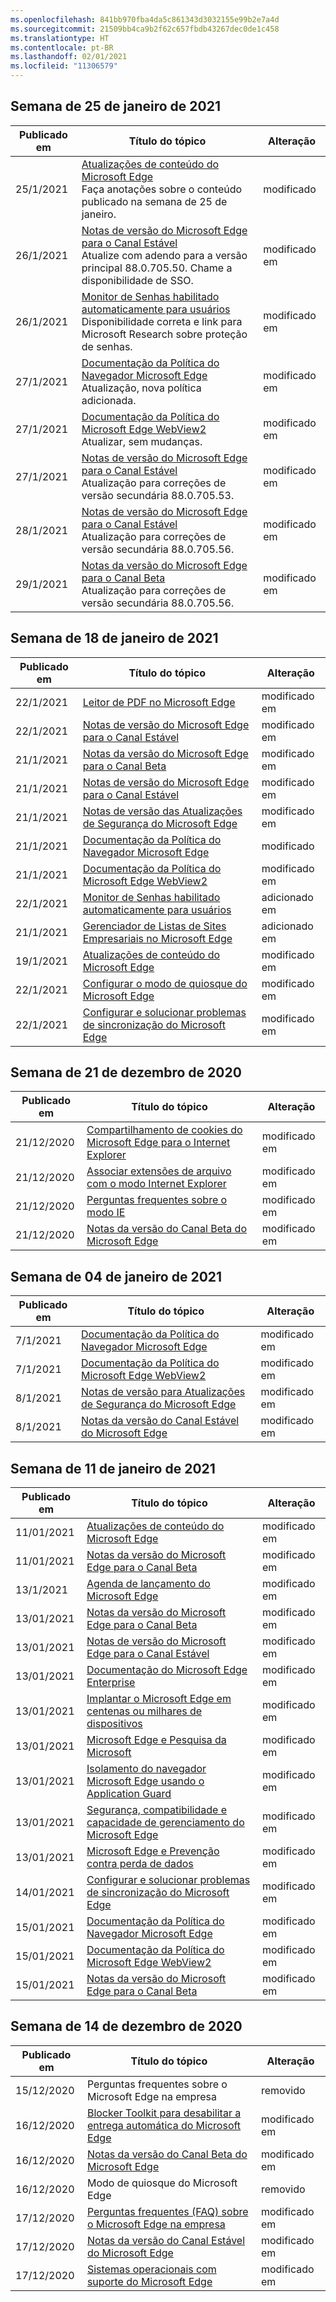 ```yaml
---
ms.openlocfilehash: 841bb970fba4da5c861343d3032155e99b2e7a4d
ms.sourcegitcommit: 21509bb4ca9b2f62c657fbdb43267dec0de1c458
ms.translationtype: HT
ms.contentlocale: pt-BR
ms.lasthandoff: 02/01/2021
ms.locfileid: "11306579"
---
```

<!-- This file is generated automatically each week. Changes made to this file will be overwritten.-->

## Semana de 25 de janeiro de 2021


| Publicado em |Título do tópico | Alteração |
|------|------------|--------|
| 25/1/2021 | [Atualizações de conteúdo do Microsoft Edge](/DeployEdge/microsoft-edge-content-updates)<br>Faça anotações sobre o conteúdo publicado na semana de 25 de janeiro. | modificado |
| 26/1/2021 | [Notas de versão do Microsoft Edge para o Canal Estável](/DeployEdge/microsoft-edge-relnote-stable-channel)<br>Atualize com adendo para a versão principal 88.0.705.50. Chame a disponibilidade de SSO.| modificado em |
| 26/1/2021 | [Monitor de Senhas habilitado automaticamente para usuários](/DeployEdge/microsoft-edge-security-password-monitor)<br>Disponibilidade correta e link para Microsoft Research sobre proteção de senhas. | modificado em |
| 27/1/2021 | [Documentação da Política do Navegador Microsoft Edge](/DeployEdge/microsoft-edge-policies)<br>Atualização, nova política adicionada.| modificado em |
| 27/1/2021 | [Documentação da Política do Microsoft Edge WebView2](/DeployEdge/microsoft-edge-webview-policies)<br>Atualizar, sem mudanças. | modificado em |
| 27/1/2021 | [Notas de versão do Microsoft Edge para o Canal Estável](/DeployEdge/microsoft-edge-relnote-stable-channel)<br>Atualização para correções de versão secundária 88.0.705.53. | modificado em |
| 28/1/2021 | [Notas de versão do Microsoft Edge para o Canal Estável](/DeployEdge/microsoft-edge-relnote-stable-channel)<br>Atualização para correções de versão secundária 88.0.705.56. | modificado em |
| 29/1/2021 | [Notas da versão do Microsoft Edge para o Canal Beta](/DeployEdge/microsoft-edge-relnote-beta-channel)<br>Atualização para correções de versão secundária 88.0.705.56. | modificado em |


## Semana de 18 de janeiro de 2021


| Publicado em |Título do tópico | Alteração |
|------|------------|--------|
| 22/1/2021 | [Leitor de PDF no Microsoft Edge](/DeployEdge/microsoft-edge-pdf) | modificado em |
| 22/1/2021 | [Notas de versão do Microsoft Edge para o Canal Estável](/DeployEdge/microsoft-edge-relnote-stable-channel) | modificado em |
| 21/1/2021 | [Notas da versão do Microsoft Edge para o Canal Beta](/DeployEdge/microsoft-edge-relnote-beta-channel) | modificado em |
| 21/1/2021 | [Notas de versão do Microsoft Edge para o Canal Estável](/DeployEdge/microsoft-edge-relnote-stable-channel) | modificado em |
| 21/1/2021 | [Notas de versão das Atualizações de Segurança do Microsoft Edge](/DeployEdge/microsoft-edge-relnotes-security) | modificado em |
| 21/1/2021 | [Documentação da Política do Navegador Microsoft Edge](/DeployEdge/microsoft-edge-policies) | modificado |
| 21/1/2021 | [Documentação da Política do Microsoft Edge WebView2](/DeployEdge/microsoft-edge-webview-policies) | modificado em |
| 22/1/2021 | [Monitor de Senhas habilitado automaticamente para usuários](/DeployEdge/microsoft-edge-security-password-monitor) | adicionado em |
| 21/1/2021 | [Gerenciador de Listas de Sites Empresariais no Microsoft Edge ](/DeployEdge/edge-ie-mode-site-list-manager) | adicionado em |
| 19/1/2021 | [Atualizações de conteúdo do Microsoft Edge](/DeployEdge/microsoft-edge-content-updates) | modificado em |
| 22/1/2021 | [Configurar o modo de quiosque do Microsoft Edge](/DeployEdge/microsoft-edge-configure-kiosk-mode) | modificado em |
| 22/1/2021 | [Configurar e solucionar problemas de sincronização do Microsoft Edge](/DeployEdge/microsoft-edge-enterprise-sync) | modificado em |


## Semana de 21 de dezembro de 2020


| Publicado em |Título do tópico | Alteração |
|------|------------|--------|
| 21/12/2020 | [Compartilhamento de cookies do Microsoft Edge para o Internet Explorer](/DeployEdge/edge-ie-mode-add-guidance-cookieshare) | modificado em |
| 21/12/2020 | [Associar extensões de arquivo com o modo Internet Explorer](/DeployEdge/edge-ie-mode-add-guidance-filetype-associations) | modificado em |
| 21/12/2020 | [Perguntas frequentes sobre o modo IE](/DeployEdge/edge-ie-mode-faq) | modificado em |
| 21/12/2020 | [Notas da versão do Canal Beta do Microsoft Edge](/DeployEdge/microsoft-edge-relnote-beta-channel) | modificado em |


## Semana de 04 de janeiro de 2021


| Publicado em |Título do tópico | Alteração |
|------|------------|--------|
| 7/1/2021 | [Documentação da Política do Navegador Microsoft Edge](/DeployEdge/microsoft-edge-policies) | modificado em |
| 7/1/2021 | [Documentação da Política do Microsoft Edge WebView2](/DeployEdge/microsoft-edge-webview-policies) | modificado em |
| 8/1/2021 | [Notas de versão para Atualizações de Segurança do Microsoft Edge](/DeployEdge/microsoft-edge-relnotes-security) | modificado em |
| 8/1/2021 | [Notas da versão do Canal Estável do Microsoft Edge](/DeployEdge/microsoft-edge-relnote-stable-channel) | modificado em |


## Semana de 11 de janeiro de 2021


| Publicado em |Título do tópico | Alteração |
|------|------------|--------|
| 11/01/2021 | [Atualizações de conteúdo do Microsoft Edge](/DeployEdge/microsoft-edge-content-updates) | modificado em |
| 11/01/2021 | [Notas da versão do Microsoft Edge para o Canal Beta](/DeployEdge/microsoft-edge-relnote-beta-channel) | modificado em |
| 13/1/2021 | [Agenda de lançamento do Microsoft Edge](/DeployEdge/microsoft-edge-release-schedule) | modificado em |
| 13/01/2021 | [Notas da versão do Microsoft Edge para o Canal Beta](/DeployEdge/microsoft-edge-relnote-beta-channel) | modificado em |
| 13/01/2021 | [Notas de versão do Microsoft Edge para o Canal Estável](/DeployEdge/microsoft-edge-relnote-stable-channel) | modificado em |
| 13/01/2021 | [Documentação do Microsoft Edge Enterprise](/DeployEdge/index) | modificado em |
| 13/01/2021 | [Implantar o Microsoft Edge em centenas ou milhares de dispositivos](/DeployEdge/microsoft-edge-video-deploy) | modificado em |
| 13/01/2021 | [Microsoft Edge e Pesquisa da Microsoft](/DeployEdge/microsoft-edge-video-search) | modificado em |
| 13/01/2021 | [Isolamento do navegador Microsoft Edge usando o Application Guard](/DeployEdge/microsoft-edge-video-security-application-guard) | modificado em |
| 13/01/2021 | [Segurança, compatibilidade e capacidade de gerenciamento do Microsoft Edge](/DeployEdge/microsoft-edge-video-security-compatibility-manageability) | modificado em |
| 13/01/2021 | [Microsoft Edge e Prevenção contra perda de dados](/DeployEdge/microsoft-edge-video-security-dlp) | modificado em |
| 14/01/2021 | [Configurar e solucionar problemas de sincronização do Microsoft Edge](/DeployEdge/microsoft-edge-enterprise-sync) | modificado em |
| 15/01/2021 | [Documentação da Política do Navegador Microsoft Edge](/DeployEdge/microsoft-edge-policies) | modificado em |
| 15/01/2021 | [Documentação da Política do Microsoft Edge WebView2](/DeployEdge/microsoft-edge-webview-policies) | modificado em |
| 15/01/2021 | [Notas da versão do Microsoft Edge para o Canal Beta](/DeployEdge/microsoft-edge-relnote-beta-channel) | modificado em |


## Semana de 14 de dezembro de 2020


| Publicado em |Título do tópico | Alteração |
|------|------------|--------|
| 15/12/2020 | Perguntas frequentes sobre o Microsoft Edge na empresa | removido |
| 16/12/2020 | [Blocker Toolkit para desabilitar a entrega automática do Microsoft Edge](/DeployEdge/microsoft-edge-blocker-toolkit) | modificado em |
| 16/12/2020 | [Notas da versão do Canal Beta do Microsoft Edge](/DeployEdge/microsoft-edge-relnote-beta-channel) | modificado em |
| 16/12/2020 | Modo de quiosque do Microsoft Edge | removido |
| 17/12/2020 | [Perguntas frequentes (FAQ) sobre o Microsoft Edge na empresa](/DeployEdge/faqs-edge-in-the-enterprise) | modificado em |
| 17/12/2020 | [Notas da versão do Canal Estável do Microsoft Edge](/DeployEdge/microsoft-edge-relnote-stable-channel) | modificado em |
| 17/12/2020 | [Sistemas operacionais com suporte do Microsoft Edge](/DeployEdge/microsoft-edge-supported-operating-systems) | modificado em |
